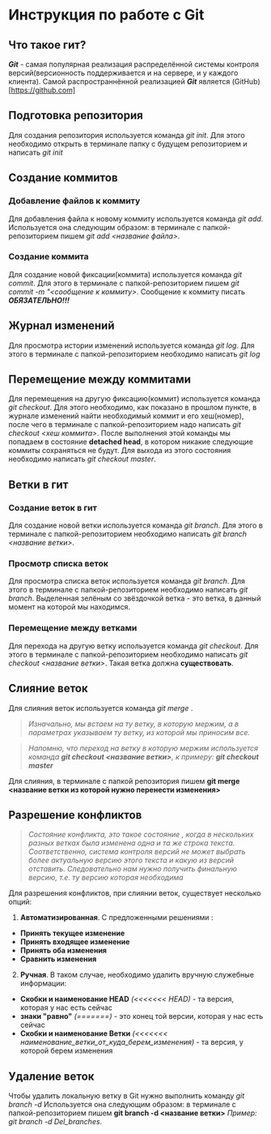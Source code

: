 # Инструкция по работе с Git

## Что такое гит?
***Git*** - самая популярная реализация распределённой системы контроля версий(версионность поддерживается и на сервере, и у каждого клиента). Самой распространнённой реализацией ***Git*** является (GitHub)[https://github.com]

## Подготовка репозитория
Для создания репозитория используется команда *git init*. Для этого необходимо открыть в терминале папку с будущем репозиторием и написать *git init*

## Создание коммитов

### Добавление файлов к коммиту
Для добавления файла к новому коммиту используется команда *git add*. Используется она следующим образом: в терминале с папкой-репозиторием пишем *git add <название файла>*.

### Создание коммита
Для создание новой фиксации(коммита) используется команда *git commit*. Для этого в терминале с папкой-репозиторием пишем *git commit -m "<сообщение к коммиту>*. Сообщение к коммиту писать ***ОБЯЗАТЕЛЬНО!!!***

## Журнал изменений
Для просмотра истории изменений используется команда *git log*. Для этого в терминале с папкой-репозиторием необходимо написать *git log*

## Перемещение между коммитами
Для перемещения на другую фиксацию(коммит) используется команда *git checkout*. Для этого необходимо, как показано в прошлом пункте, в журнале изменений найти необходимый коммит и его хеш(номер), после чего в терминале с папкой-репозиторием надо написать *git checkout <хеш коммита>*. После выполнения этой команды мы попадаем в состояние **detached head**, в котором никакие следующие коммиты сохраняться не будут. Для выхода из этого состояния необходимо написать *git checkout master*.

## Ветки в гит
### Создание веток в гит
Для создание новой ветки используется команда *git branch*. Для этого в терминале с папкой-репозиторием необходимо написать *git branch <название ветки>*.
### Просмотр списка веток
Для просмотра списка веток используется команда *git branch*. Для этого в терминале с папкой-репозиторием необходимо написать *git branch*. Выделенная зелёным со звёздочкой ветка - это ветка, в данный момент на которой мы находимся.

### Перемещение между ветками
Для перехода на другую ветку используется команда *git checkout*. Для этого в терминале с папкой-репозиторием необходимо написать *git checkout <название ветки>*. Такая ветка должна **существовать**.

## Слияние веток
Для слияния веток используется команда *git merge* .  
> *Изначально, мы встаем на ту ветку, в которую мержим, а в параметрах указываем ту ветку, из которой мы приносим все.*

> *Напомню, что переход на ветку в которую мержим используется команда **git checkout <название ветки>**, к примеру: **git checkout master*** 

Для слияния, в терминале с папкой репозитория пишем **git merge <название ветки из которой нужно перенести изменения>**

## Разрешение конфликтов
> *Состояние конфликта, это такое состояние , когда в нескольких разных ветках была изменена одна и та же строка текста. Соответственно, система контроля версий не может выбрать более актуальную версию этого текста и какую из версий отставить. Следовательно нам нужно получить финальную версию, т.е. ту версию которая необходима*

Для разрешения конфликтов, при слиянии веток, существует несколько опций:
1. **Автоматизированная**. С предложенными решениями : 
 * **Принять текущее изменение**
 * **Принять входящее изменение**
 * **Принять оба изменения**
 * **Сравнить изменения**
2. **Ручная**. В таком случае, необходимо удалить вручную служебные информации:
 * **Cкобки и наименование HEAD** *(<<<<<<< HEAD)*  - та версия, которая у нас есть сейчас
 * **знаки "равно"** *(=======)* - это конец той версии, которая у нас есть сейчас
 * **Cкобки и наименование Ветки** *(<<<<<<< наименование_ветки_от_куда_берем_изменения)* - та версия, у которой берем изменения

## Удаление веток
Чтобы удалить локальную ветку в Git нужно выполнить команду *git branch -d*
Используется она следующим образом: в терминале с папкой-репозиторием пишем **git branch -d <название ветки>** *Пример: git branch -d Del_branches*.
